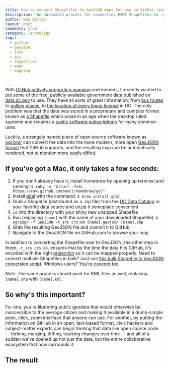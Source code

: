 ```yaml
---
title: How to convert Shapefiles to GeoJSON maps for use on GitHub (and why you should)
description: "An automated process for converting ESRI Shapefiles to .geoJSON map files so that they can be more easily used with GitHub.com"
author: Ben Balter
layout: post
comments: true
category: Technology
tags:
  - github
  - geojson
  - json
  - gis
  - shapefiles
  - maps
  - mapping

---
```


With [GitHub natively supporting mapping](https://github.com/blog/1541-geojson-rendering-improvements) and embeds, I recently wanted to put some of the free, publicly available government data published on [data.dc.gov](http://data.dc.gov) to use. They have all sorts of great information, from [bus routes](https://github.com/benbalter/dc-maps/blob/master/dc-circulator-routes.geojson) to [polling places](https://github.com/benbalter/dc-maps/blob/master/polling-places.geojson), to [the location of every liquor license](https://github.com/benbalter/dc-maps/blob/master/abra-licensee.geojson) in DC. The only problem was that the data was stored in a proprietary and complex format known as [a Shapefile](https://en.wikipedia.org/wiki/Shapefile) which arose in an age when the desktop ruled supreme and requires a [costly software subscriptionn](http://www.esri.com/software/arcgis/arcgis-for-home) for many common uses.

Luckily, a strangely named piece of open source software known as [ogr2ogr](http://www.gdal.org/ogr2ogr.html) can convert the data into the more modern, more open [GeoJSON format](http://en.wikipedia.org/wiki/GeoJSON) that GitHub supports, and the resulting map can be automatically rendered, not to mention more easily diffed.

## If you've got a Mac, it only takes a few seconds:

<!-- more -->

1. If you don't already have it, install homebrew by opening up terminal and running: `$ ruby -e "$(curl -fsSL https://raw.github.com/mxcl/homebrew/go)"`
2. Install [gdal](http://www.gdal.org/) with the command: `$ brew install gdal`
3. Grab a Shapefile (distributed as a .zip file) from the [DC Data Catalog](http://data.dc.gov) or your favorite data source and unzip it someplace convenient
4. `cd` into the directory with your shiny new unzipped Shapefile
5. Run (replacing `[name]` with the name of your downloaded Shapefile): `$ ogr2ogr -f GeoJSON -t_srs crs:84 [name].geojson [name].shp`
6. Grab the resulting GeoJSON file and commit it to GitHub
7. Navigate to the GeoJSON file on GitHub.com to browse your map

In addition to converting the Shapefile over to GeoJSON, the other step in there, `-t_srs crs:84`, ensures that by the time the data hits GitHub, it's encoded with the right [projection](http://maps.unomaha.edu/Peterson/gis/notes/MapProjCoord.html) so it can be mapped properly. Need to convert multiple Shapefiles in bulk? Just use [this bulk Shapefile to geoJSON conversion script](https://gist.github.com/benbalter/5858851). Windows users? [You're covered too](http://blog.thematicmapping.org/2013/06/converting-shapefiles-to-topojson.html).

*Note:* The same process should work for KML files as well, replacing `[name].shp` with `[name].kml`.

## So why's this important?

For one, you're liberating public geodata that would otherwise be inaccessible to the average citizen and making it available in a dumb-simple point, click, zoom interface that anyone can use. For another, by putting the information on GitHub in an open, text-based format, civic hackers and subject-matter experts can begin treating that data like open source code — forking, merging, diffing, tracking changes over time — and all of a sudden we've opened up not just the data, but the entire collaborative ecosystem that now surrounds it.

## The result

<script src="https://embed.github.com/view/geojson/benbalter/dc-maps/master/maps/embassies.geojson">&nbsp;</script>
